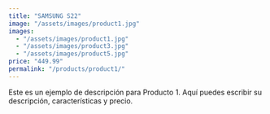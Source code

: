 ```yaml
---
title: "SAMSUNG S22"
image: "/assets/images/product1.jpg"
images:
  - "/assets/images/product1.jpg"
  - "/assets/images/product3.jpg"
  - "/assets/images/product5.jpg"
price: "449.99"
permalink: "/products/product1/"
---
```


Este es un ejemplo de descripción para Producto 1.
Aquí puedes escribir su descripción, características y precio.

